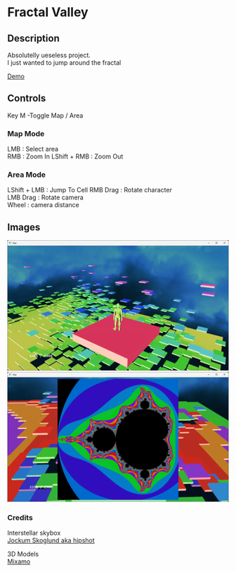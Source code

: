 # Fractal Valley
## Description
Absolutelly ueseless project.  
I just wanted to jump around the fractal  

[Demo](https://xenon615.github.io/fractal-valley/)


## Controls
Key M -Toggle Map / Area  
### Map Mode  
LMB : Select area  
RMB : Zoom In
LShift + RMB : Zoom Out  

### Area Mode
LShift + LMB : Jump To Cell 
RMB Drag : Rotate character  
LMB Drag : Rotate camera  
Wheel : camera distance  


## Images
![image1](img/image1.png)
![image2](img/image2.png)



### Credits
Interstellar skybox   
[Jockum Skoglund aka hipshot](https://www.zfight.com)

3D Models  
[Mixamo](https://www.mixamo.com/)

